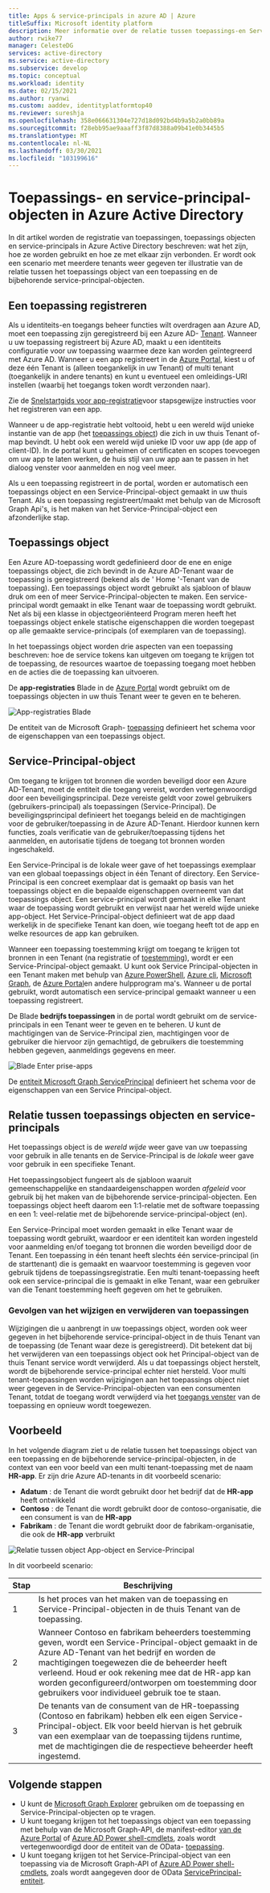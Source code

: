 ```yaml
---
title: Apps & service-principals in azure AD | Azure
titleSuffix: Microsoft identity platform
description: Meer informatie over de relatie tussen toepassings-en Service-Principal-objecten in Azure Active Directory.
author: rwike77
manager: CelesteDG
services: active-directory
ms.service: active-directory
ms.subservice: develop
ms.topic: conceptual
ms.workload: identity
ms.date: 02/15/2021
ms.author: ryanwi
ms.custom: aaddev, identityplatformtop40
ms.reviewer: sureshja
ms.openlocfilehash: 358e066631304e727d18d092bd4b9a5b2a0bb89a
ms.sourcegitcommit: f28ebb95ae9aaaff3f87d8388a09b41e0b3445b5
ms.translationtype: MT
ms.contentlocale: nl-NL
ms.lasthandoff: 03/30/2021
ms.locfileid: "103199616"
---
```

# <a name="application-and-service-principal-objects-in-azure-active-directory"></a>Toepassings- en service-principal-objecten in Azure Active Directory

In dit artikel worden de registratie van toepassingen, toepassings objecten en service-principals in Azure Active Directory beschreven: wat het zijn, hoe ze worden gebruikt en hoe ze met elkaar zijn verbonden. Er wordt ook een scenario met meerdere tenants weer gegeven ter illustratie van de relatie tussen het toepassings object van een toepassing en de bijbehorende service-principal-objecten.

## <a name="application-registration"></a>Een toepassing registreren
Als u identiteits-en toegangs beheer functies wilt overdragen aan Azure AD, moet een toepassing zijn geregistreerd bij een Azure AD- [Tenant](developer-glossary.md#tenant). Wanneer u uw toepassing registreert bij Azure AD, maakt u een identiteits configuratie voor uw toepassing waarmee deze kan worden geïntegreerd met Azure AD. Wanneer u een app registreert in de [Azure Portal][AZURE-Portal], kiest u of deze één Tenant is (alleen toegankelijk in uw Tenant) of multi tenant (toegankelijk in andere tenants) en kunt u eventueel een omleidings-URI instellen (waarbij het toegangs token wordt verzonden naar).

Zie de [Snelstartgids voor app-registratie](quickstart-register-app.md)voor stapsgewijze instructies voor het registreren van een app.

Wanneer u de app-registratie hebt voltooid, hebt u een wereld wijd unieke instantie van de app (het [toepassings object](#application-object)) die zich in uw thuis Tenant of-map bevindt.  U hebt ook een wereld wijd unieke ID voor uw app (de app of client-ID).  In de portal kunt u geheimen of certificaten en scopes toevoegen om uw app te laten werken, de huis stijl van uw app aan te passen in het dialoog venster voor aanmelden en nog veel meer.

Als u een toepassing registreert in de portal, worden er automatisch een toepassings object en een Service-Principal-object gemaakt in uw thuis Tenant.  Als u een toepassing registreert/maakt met behulp van de Microsoft Graph Api's, is het maken van het Service-Principal-object een afzonderlijke stap.

## <a name="application-object"></a>Toepassings object
Een Azure AD-toepassing wordt gedefinieerd door de ene en enige toepassings object, die zich bevindt in de Azure AD-Tenant waar de toepassing is geregistreerd (bekend als de ' Home '-Tenant van de toepassing).  Een toepassings object wordt gebruikt als sjabloon of blauw druk om een of meer Service-Principal-objecten te maken.  Een service-principal wordt gemaakt in elke Tenant waar de toepassing wordt gebruikt. Net als bij een klasse in objectgeoriënteerd Program meren heeft het toepassings object enkele statische eigenschappen die worden toegepast op alle gemaakte service-principals (of exemplaren van de toepassing).

In het toepassings object worden drie aspecten van een toepassing beschreven: hoe de service tokens kan uitgeven om toegang te krijgen tot de toepassing, de resources waartoe de toepassing toegang moet hebben en de acties die de toepassing kan uitvoeren.

De **app-registraties** Blade in de [Azure Portal][AZURE-Portal] wordt gebruikt om de toepassings objecten in uw thuis Tenant weer te geven en te beheren.

![App-registraties Blade](./media/app-objects-and-service-principals/app-registrations-blade.png)

De entiteit van de Microsoft Graph- [toepassing][MS-Graph-App-Entity] definieert het schema voor de eigenschappen van een toepassings object.

## <a name="service-principal-object"></a>Service-Principal-object
Om toegang te krijgen tot bronnen die worden beveiligd door een Azure AD-Tenant, moet de entiteit die toegang vereist, worden vertegenwoordigd door een beveiligingsprincipal. Deze vereiste geldt voor zowel gebruikers (gebruikers-principal) als toepassingen (Service-Principal). De beveiligingsprincipal definieert het toegangs beleid en de machtigingen voor de gebruiker/toepassing in de Azure AD-Tenant. Hierdoor kunnen kern functies, zoals verificatie van de gebruiker/toepassing tijdens het aanmelden, en autorisatie tijdens de toegang tot bronnen worden ingeschakeld.

Een Service-Principal is de lokale weer gave of het toepassings exemplaar van een globaal toepassings object in één Tenant of directory. Een Service-Principal is een concreet exemplaar dat is gemaakt op basis van het toepassings object en die bepaalde eigenschappen overneemt van dat toepassings object. Een service-principal wordt gemaakt in elke Tenant waar de toepassing wordt gebruikt en verwijst naar het wereld wijde unieke app-object.  Het Service-Principal-object definieert wat de app daad werkelijk in de specifieke Tenant kan doen, wie toegang heeft tot de app en welke resources de app kan gebruiken.

Wanneer een toepassing toestemming krijgt om toegang te krijgen tot bronnen in een Tenant (na registratie of [toestemming](developer-glossary.md#consent)), wordt er een Service-Principal-object gemaakt. U kunt ook Service Principal-objecten in een Tenant maken met behulp van [Azure PowerShell](howto-authenticate-service-principal-powershell.md), [Azure cli](/cli/azure/create-an-azure-service-principal-azure-cli), [Microsoft Graph](/graph/api/serviceprincipal-post-serviceprincipals?tabs=http), de [Azure Portal][AZURE-Portal]en andere hulpprogram ma's. Wanneer u de portal gebruikt, wordt automatisch een service-principal gemaakt wanneer u een toepassing registreert.

De Blade **bedrijfs toepassingen** in de portal wordt gebruikt om de service-principals in een Tenant weer te geven en te beheren. U kunt de machtigingen van de Service-Principal zien, machtigingen voor de gebruiker die hiervoor zijn gemachtigd, de gebruikers die toestemming hebben gegeven, aanmeldings gegevens en meer.

![Blade Enter prise-apps](./media/app-objects-and-service-principals/enterprise-apps-blade.png)

De [entiteit Microsoft Graph ServicePrincipal][MS-Graph-Sp-Entity] definieert het schema voor de eigenschappen van een Service Principal-object.

## <a name="relationship-between-application-objects-and-service-principals"></a>Relatie tussen toepassings objecten en service-principals

Het toepassings object is de *wereld wijde* weer gave van uw toepassing voor gebruik in alle tenants en de Service-Principal is de *lokale* weer gave voor gebruik in een specifieke Tenant.

Het toepassingsobject fungeert als de sjabloon waaruit gemeenschappelijke en standaardeigenschappen worden *afgeleid* voor gebruik bij het maken van de bijbehorende service-principal-objecten. Een toepassings object heeft daarom een 1:1-relatie met de software toepassing en een 1: veel-relatie met de bijbehorende service-principal-object (en).

Een Service-Principal moet worden gemaakt in elke Tenant waar de toepassing wordt gebruikt, waardoor er een identiteit kan worden ingesteld voor aanmelding en/of toegang tot bronnen die worden beveiligd door de Tenant. Een toepassing in één tenant heeft slechts één service-principal (in de starttenant) die is gemaakt en waarvoor toestemming is gegeven voor gebruik tijdens de toepassingsregistratie. Een multi tenant-toepassing heeft ook een service-principal die is gemaakt in elke Tenant, waar een gebruiker van die Tenant toestemming heeft gegeven om het te gebruiken.

### <a name="consequences-of-modifying-and-deleting-applications"></a>Gevolgen van het wijzigen en verwijderen van toepassingen
Wijzigingen die u aanbrengt in uw toepassings object, worden ook weer gegeven in het bijbehorende service-principal-object in de thuis Tenant van de toepassing (de Tenant waar deze is geregistreerd). Dit betekent dat bij het verwijderen van een toepassings object ook het Principal-object van de thuis Tenant service wordt verwijderd.  Als u dat toepassings object herstelt, wordt de bijbehorende service-principal echter niet hersteld. Voor multi tenant-toepassingen worden wijzigingen aan het toepassings object niet weer gegeven in de Service-Principal-objecten van een consumenten Tenant, totdat de toegang wordt verwijderd via het [toegangs venster](https://myapps.microsoft.com) van de toepassing en opnieuw wordt toegewezen.

## <a name="example"></a>Voorbeeld

In het volgende diagram ziet u de relatie tussen het toepassings object van een toepassing en de bijbehorende service-principal-objecten, in de context van een voor beeld van een multi tenant-toepassing met de naam **HR-app**. Er zijn drie Azure AD-tenants in dit voorbeeld scenario:

- **Adatum** : de Tenant die wordt gebruikt door het bedrijf dat de **HR-app** heeft ontwikkeld
- **Contoso** : de Tenant die wordt gebruikt door de contoso-organisatie, die een consument is van de **HR-app**
- **Fabrikam** : de Tenant die wordt gebruikt door de fabrikam-organisatie, die ook de **HR-app** verbruikt

![Relatie tussen object App-object en Service-Principal](./media/app-objects-and-service-principals/application-objects-relationship.svg)

In dit voorbeeld scenario:

| Stap | Beschrijving |
|------|-------------|
| 1    | Is het proces van het maken van de toepassing en Service-Principal-objecten in de thuis Tenant van de toepassing. |
| 2    | Wanneer Contoso en fabrikam beheerders toestemming geven, wordt een Service-Principal-object gemaakt in de Azure AD-Tenant van het bedrijf en worden de machtigingen toegewezen die de beheerder heeft verleend. Houd er ook rekening mee dat de HR-app kan worden geconfigureerd/ontworpen om toestemming door gebruikers voor individueel gebruik toe te staan. |
| 3    | De tenants van de consument van de HR-toepassing (Contoso en fabrikam) hebben elk een eigen Service-Principal-object. Elk voor beeld hiervan is het gebruik van een exemplaar van de toepassing tijdens runtime, met de machtigingen die de respectieve beheerder heeft ingestemd. |

## <a name="next-steps"></a>Volgende stappen

- U kunt de [Microsoft Graph Explorer](https://developer.microsoft.com/graph/graph-explorer) gebruiken om de toepassing en Service-Principal-objecten op te vragen.
- U kunt toegang krijgen tot het toepassings object van een toepassing met behulp van de Microsoft Graph-API, de manifest-editor [van de Azure Portal][AZURE-Portal] of [Azure AD Power shell-cmdlets](/powershell/azure/), zoals wordt vertegenwoordigd door de entiteit van de OData- [toepassing][MS-Graph-App-Entity].
- U kunt toegang krijgen tot het Service-Principal-object van een toepassing via de Microsoft Graph-API of [Azure AD Power shell-cmdlets](/powershell/azure/), zoals wordt aangegeven door de OData [ServicePrincipal-entiteit][MS-Graph-Sp-Entity].

<!--Image references-->

<!--Reference style links -->
[MS-Graph-App-Entity]: /graph/api/resources/application
[MS-Graph-Sp-Entity]: /graph/api/resources/serviceprincipal
[AZURE-Portal]: https://portal.azure.com
